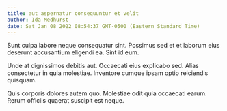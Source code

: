 ```yaml
---
title: aut aspernatur consequuntur et velit
author: Ida Medhurst
date: Sat Jan 08 2022 08:54:37 GMT-0500 (Eastern Standard Time)
---
```

Sunt culpa labore neque consequatur sint. Possimus sed et et laborum eius deserunt accusantium eligendi ea. Sint id eum.

 Unde at dignissimos debitis aut. Occaecati eius explicabo sed. Alias consectetur in quia molestiae. Inventore cumque ipsam optio reiciendis quisquam.

 Quis corporis dolores autem quo. Molestiae odit quia occaecati earum. Rerum officiis quaerat suscipit est neque.